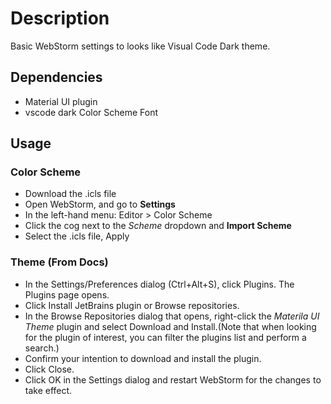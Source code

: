 # Description
Basic WebStorm settings to looks like Visual Code Dark theme.
## Dependencies
* Material UI plugin
* vscode dark Color Scheme Font
## Usage
### Color Scheme
* Download the .icls file
* Open WebStorm, and go to __Settings__
* In the left-hand menu: Editor > Color Scheme
* Click the cog next to the _Scheme_ dropdown and __Import Scheme__
* Select the .icls file, Apply
### Theme (From Docs)

* In the Settings/Preferences dialog (Ctrl+Alt+S), click Plugins. The Plugins page opens.
* Click Install JetBrains plugin or Browse repositories.
* In the Browse Repositories dialog that opens, right-click the _Materila UI Theme_  plugin and select Download and Install.(Note that when looking for the plugin of interest, you can filter the plugins list and perform a search.)
* Confirm your intention to download and install the plugin.
* Click Close.
* Click OK in the Settings dialog and restart WebStorm for the changes to take effect. 
